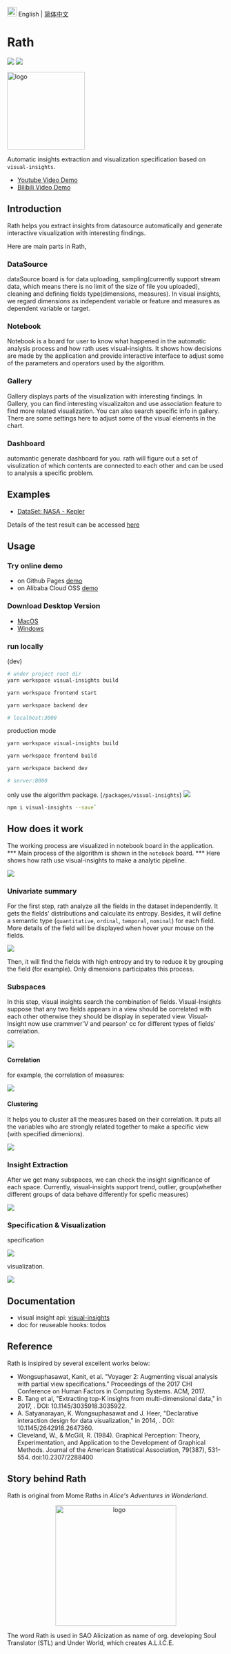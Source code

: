 <img src="https://ch-resources.oss-cn-shanghai.aliyuncs.com/images/lang-icons/icon128px.png" width="22px" /> English | [简体中文](./README.zh-CN.md)

# Rath

![](https://travis-ci.org/ObservedObserver/visual-insights.svg?branch=master)
![](https://img.shields.io/github/license/ObservedObserver/showme)


<img src="https://ch-rath.oss-ap-northeast-1.aliyuncs.com/assets/kanaries-light-bg.png" alt="logo" width="180px" style="" />

Automatic insights extraction and visualization specification based on `visual-insights`.

+ [Youtube Video Demo](https://www.youtube.com/watch?v=o3_PH1Cbql4)
+ [Bilibili Video Demo](https://www.bilibili.com/video/av82089992/)

## Introduction

Rath helps you extract insights from datasource automatically and generate interactive visualization with interesting findings.

Here are main parts in Rath,

### DataSource
dataSource board is for data uploading, sampling(currently support stream data, which means there is no limit of the size of file you uploaded), cleaning and defining fields type(dimensions, measures). In visual insights, we regard dimensions as independent variable or feature and measures as dependent variable or target.

### Notebook
Notebook is a board for user to know what happened in the automatic analysis process and how rath uses visual-insights. It shows how decisions are made by the application and provide interactive interface to adjust some of the parameters and operators used by the algorithm. 

### Gallery
Gallery displays parts of the visualization with interesting findings. In Gallery, you can find interesting visualizaiton and use association feature to find more related visualization. You can also search specific info in gallery. There are some settings here to adjust some of the visual elements in the chart.

### Dashboard
automantic generate dashboard for you. rath will figure out a set of visulization of which contents are connected to each other and can be used to analysis a specific problem. 

## Examples

+ [DataSet: NASA - Kepler](https://www.kaggle.com/nasa/kepler-exoplanet-search-results)

Details of the test result can be accessed [here](https://www.yuque.com/chenhao-sv93h/umv780/mbs440)



## Usage

### Try online demo
+ on Github Pages [demo](https://kanaries.github.io/Rath/)
+ on Alibaba Cloud OSS [demo](https://ch-rath.oss-ap-northeast-1.aliyuncs.com/)

### Download Desktop Version
- [MacOS](https://ch-resources.oss-cn-shanghai.aliyuncs.com/downloads/rath/Kanaries%20Rath-0.1.0.dmg)
- [Windows](https://ch-resources.oss-cn-shanghai.aliyuncs.com/downloads/rath/Kanaries%20Rath-0.1.0-win.zip)

### run locally
(dev)
```bash
# under project root dir
yarn workspace visual-insights build

yarn workspace frontend start

yarn workspace backend dev

# localhost:3000
```

production mode
```bash
yarn workspace visual-insights build

yarn workspace frontend build

yarn workspace backend dev

# server:8000
```

only use the algorithm package. (`/packages/visual-insights`) ![](https://img.shields.io/npm/v/visual-insights?color=blue)
```bash
npm i visual-insights --save`
```

## How does it work
The working process are visualized in notebook board in the application.  *** Main process of the algorithm is shown in the `notebook` board. *** Here shows how rath use visual-insights to make a analytic pipeline.

![](https://chspace.oss-cn-hongkong.aliyuncs.com/visual-insights/rath-arc.png)

### Univariate summary
For the first step, rath analyze all the fields in the dataset independently. It gets the fields' distributions and calculate its entropy. Besides, it will define a semantic type (`quantitative`, `ordinal`, `temporal`, `nominal`) for each field. More details of the field will be displayed when hover your mouse on the fields.

![](https://cdn.nlark.com/yuque/0/2019/jpeg/171008/1570614609678-33d5f2c1-e51e-4bcd-8343-271a041f7519.jpeg)

Then, it will find the fields with high entropy and try to reduce it by grouping the field (for example). Only dimensions participates this process.

### Subspaces
In this step, visual insights search the combination of fields. Visual-Insights suppose that any two fields appears in a view should be correlated with each other otherwise they should be display in seperated view. Visual-Insight now use crammver'V and pearson' cc for different types of fields' correlation.

![](https://chspace.oss-cn-hongkong.aliyuncs.com/visual-insights/subspaces.svg)

#### Correlation

for example, the correlation of measures:

![](https://chspace.oss-cn-hongkong.aliyuncs.com/visual-insights/correlation.svg)

#### Clustering
It helps you to cluster all the measures based on their correlation. It puts all the variables who are strongly related together to make a specific view (with specified dimenions).


![](https://chspace.oss-cn-hongkong.aliyuncs.com/visual-insights/clustering.svg)

### Insight Extraction
After we get many subspaces, we can check the insight significance of each space. Currently, visual-insights support trend, outlier, group(whether different groups of data behave differently for spefic measures)

![](https://chspace.oss-cn-hongkong.aliyuncs.com/visual-insights/rath-demo.jpg)

### Specification & Visualization

specification

![](https://cdn.nlark.com/yuque/0/2019/png/171008/1570615741670-48941c9a-2788-4277-a946-6a75c400870d.png)

visualization.

![](https://cdn.nlark.com/yuque/0/2019/svg/171008/1570614529099-de4ead0d-5332-40c4-8101-e122ee0cf1d2.svg)


## Documentation

+ visual insight api: [visual-insights](https://github.com/Kanaries/visual-insights/blob/master/README.md)
+ doc for reuseable hooks: todos

## Reference

Rath is insipired by several excellent works below:

+ Wongsuphasawat, Kanit, et al. "Voyager 2: Augmenting visual analysis with partial view specifications." Proceedings of the 2017 CHI Conference on Human Factors in Computing Systems. ACM, 2017.
+ B. Tang et al, "Extracting top-K insights from multi-dimensional data," in 2017, . DOI: 10.1145/3035918.3035922.
+ A. Satyanarayan, K. Wongsuphasawat and J. Heer, "Declarative interaction design for data visualization," in 2014, . DOI: 10.1145/2642918.2647360.
+ Cleveland, W., & McGill, R. (1984). Graphical Perception: Theory, Experimentation, and Application to the Development of Graphical Methods. Journal of the American Statistical Association, 79(387), 531-554. doi:10.2307/2288400

## Story behind Rath

Rath is original from Mome Raths in *Alice's Adventures in Wonderland*.

<div style="text-align:center;">
    <img src="https://ch-resources.oss-cn-shanghai.aliyuncs.com/images/mome-raths.png" alt="logo" width="280px" />
</div>

The word Rath is used in SAO Alicization as name of org. developing Soul Translator (STL) and Under World, which creates A.L.I.C.E.
